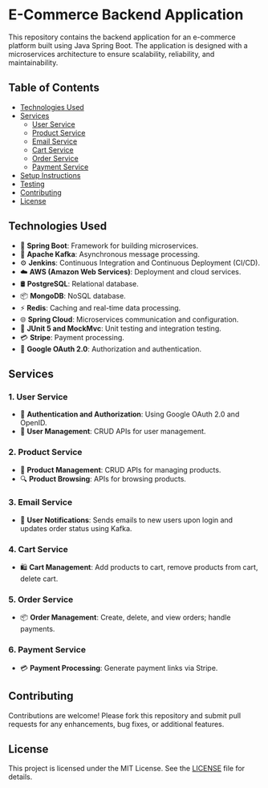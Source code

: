 # E-Commerce Backend Application

This repository contains the backend application for an e-commerce platform built using Java Spring Boot. The application is designed with a microservices architecture to ensure scalability, reliability, and maintainability.

## Table of Contents
- [Technologies Used](#technologies-used)
- [Services](#services)
  - [User Service](#1-user-service)
  - [Product Service](#2-product-service)
  - [Email Service](#3-email-service)
  - [Cart Service](#4-cart-service)
  - [Order Service](#5-order-service)
  - [Payment Service](#6-payment-service)
- [Setup Instructions](#setup-instructions)
- [Testing](#testing)
- [Contributing](#contributing)
- [License](#license)

## Technologies Used

- 🌱 **Spring Boot**: Framework for building microservices.
- 📨 **Apache Kafka**: Asynchronous message processing.
- ⚙️ **Jenkins**: Continuous Integration and Continuous Deployment (CI/CD).
- ☁️ **AWS (Amazon Web Services)**: Deployment and cloud services.
- 🛢️ **PostgreSQL**: Relational database.
- 📦 **MongoDB**: NoSQL database.
- ⚡ **Redis**: Caching and real-time data processing.
- 🌐 **Spring Cloud**: Microservices communication and configuration.
- 🧪 **JUnit 5 and MockMvc**: Unit testing and integration testing.
- 💳 **Stripe**: Payment processing.
- 🔐 **Google OAuth 2.0**: Authorization and authentication.

## Services

### 1. User Service
- 🔐 **Authentication and Authorization**: Using Google OAuth 2.0 and OpenID.
- 👤 **User Management**: CRUD APIs for user management.

### 2. Product Service
- 🛒 **Product Management**: CRUD APIs for managing products.
- 🔍 **Product Browsing**: APIs for browsing products.

### 3. Email Service
- 📧 **User Notifications**: Sends emails to new users upon login and updates order status using Kafka.

### 4. Cart Service
- 🛍️ **Cart Management**: Add products to cart, remove products from cart, delete cart.

### 5. Order Service
- 📦 **Order Management**: Create, delete, and view orders; handle payments.

### 6. Payment Service
- 💳 **Payment Processing**: Generate payment links via Stripe.

## Contributing

Contributions are welcome! Please fork this repository and submit pull requests for any enhancements, bug fixes, or additional features.

## License

This project is licensed under the MIT License. See the [LICENSE](LICENSE) file for details.
